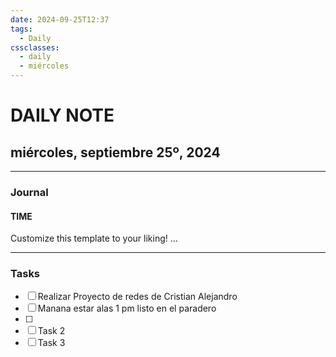 ```yaml
---
date: 2024-09-25T12:37
tags:
  - Daily
cssclasses:
  - daily
  - miércoles
---
```

# DAILY NOTE
## miércoles, septiembre 25º, 2024
***
### Journal
#### TIME
Customize this template to your liking!
...
***
### Tasks
- [ ] Realizar Proyecto de redes de Cristian Alejandro
- [ ] Manana estar alas 1 pm listo en el paradero
- [ ] 
- [ ] Task 2
- [ ] Task 3